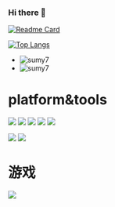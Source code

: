 ### Hi there 👋

<!--
**not-today-hehe/not-today-hehe** is a ✨ _special_ ✨ repository because its `README.md` (this file) appears on your GitHub profile.

Here are some ideas to get you started:

- 🔭 I’m currently working on ...
- 🌱 I’m currently learning ...
- 👯 I’m looking to collaborate on ...
- 🤔 I’m looking for help with ...
- 💬 Ask me about ...
- 📫 How to reach me: ...
- 😄 Pronouns: ...
- ⚡ Fun fact: ...
-->
[![Readme Card](https://github-readme-stats.vercel.app/api?username=not-today-hehe&show_icons=true&title_color=ffffff&icon_color=bb2acf&text_color=daf7dc&bg_color=151515)](https://github.com/anuraghazra/github-readme-stats)

[![Top Langs](https://github-readme-stats.vercel.app/api/top-langs/?username=not-today-hehe&layout=compact&exclude_repo=sumy7.github.io&title_color=ffffff&icon_color=bb2acf&text_color=daf7dc&bg_color=151515)](https://github.com/anuraghazra/github-readme-stats)

+ ![sumy7](https://komarev.com/ghpvc/?username=not-today-hehe)
+ ![sumy7](https://visitor-badge.glitch.me/badge?page_id=not-today-hehe.profile)

# platform&tools
[![](https://img.shields.io/badge/Ubuntu-20.04-292e33?style=flat-square&logo=ubuntu&logoColor=E95420)](https://ubuntu.com/)
[![](https://img.shields.io/badge/windows-10-292e33?style=flat-square&logo=windows&logoColor=ffffff)](https://www.microsoft.com/zh-cn/software-download/windows10)
[![](https://img.shields.io/badge/VisualStudio-2019-292e33?style=flat-square&logo=VisualStudio&logoColor=5C2D91)](https://visualstudio.microsoft.com/zh-hans/)
[![](https://img.shields.io/badge/jetbrains-Clion-292e33?style=flat-square&logo=Clion&logoColor=23cfa3)](https://www.jetbrains.com/zh-cn/clion/)
[![](https://img.shields.io/badge/spyder-292e33?style=flat-square&logo=Spyder-ide&logoColor=8c0000)](https://www.spyder-ide.org/)

[![](https://img.shields.io/badge/c++-292e33?style=flat-square&logo=cplusplus&logoColor=00599C)](https://zh.wikipedia.org/wiki/C%2B%2B)
[![](https://img.shields.io/badge/python-292e33?style=flat-square&logo=python&logoColor=ffda4b)](https://www.python.org/)

# 游戏
[![](https://img.shields.io/badge/Steam-171a21?style=flat-square&logo=steam&logoColor=ffffff)](https://store.steampowered.com/)
